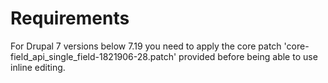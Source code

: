 # Requirements

For Drupal 7 versions below 7.19 you need to apply the core patch
'core-field_api_single_field-1821906-28.patch' provided before being able to use
inline editing.


